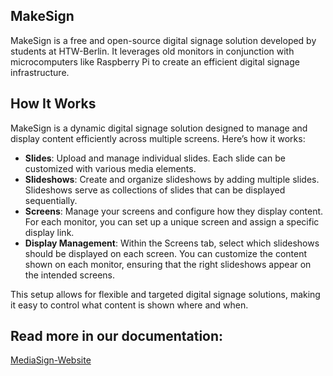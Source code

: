## MakeSign



MakeSign is a free and open-source digital signage solution developed by students at HTW-Berlin. It leverages old monitors in conjunction with microcomputers like Raspberry Pi to create an efficient digital signage infrastructure.

## How It Works

MakeSign is a dynamic digital signage solution designed to manage and display content efficiently across multiple screens. Here’s how it works:

- **Slides**: Upload and manage individual slides. Each slide can be customized with various media elements.
- **Slideshows**: Create and organize slideshows by adding multiple slides. Slideshows serve as collections of slides that can be displayed sequentially.
- **Screens**: Manage your screens and configure how they display content. For each monitor, you can set up a unique screen and assign a specific display link.
- **Display Management**: Within the Screens tab, select which slideshows should be displayed on each screen. You can customize the content shown on each monitor, ensuring that the right slideshows appear on the intended screens.

This setup allows for flexible and targeted digital signage solutions, making it easy to control what content is shown where and when.

## Read more in our documentation: 

[MediaSign-Website](https://www.MediaSign.github.io)